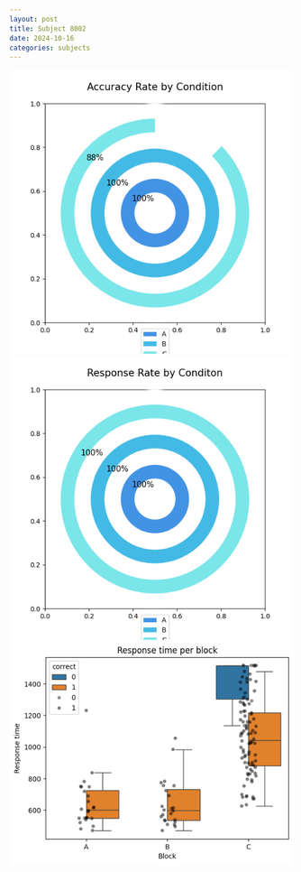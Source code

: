 ```yaml
---
layout: post
title: Subject 8002
date: 2024-10-16
categories: subjects
---
```


![](data/8002/run-15/8002_accuracy_rate.png)
![](data/8002/run-15/8002_response_rate.png)
![](data/8002/run-15/8002_rt.png)
